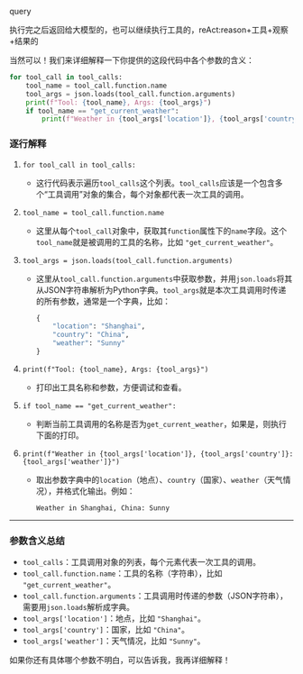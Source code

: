 query

执行完之后返回给大模型的，也可以继续执行工具的，reAct:reason+工具+观察+结果的

当然可以！我们来详细解释一下你提供的这段代码中各个参数的含义：

```python
for tool_call in tool_calls:
    tool_name = tool_call.function.name
    tool_args = json.loads(tool_call.function.arguments)
    print(f"Tool: {tool_name}, Args: {tool_args}")
    if tool_name == "get_current_weather":
        print(f"Weather in {tool_args['location']}, {tool_args['country']}: {tool_args['weather']}")
```

### 逐行解释

1. `for tool_call in tool_calls:`
   - 这行代码表示遍历`tool_calls`这个列表。`tool_calls`应该是一个包含多个“工具调用”对象的集合，每个对象都代表一次工具的调用。

2. `tool_name = tool_call.function.name`
   - 这里从每个`tool_call`对象中，获取其`function`属性下的`name`字段。这个`tool_name`就是被调用的工具的名称，比如 `"get_current_weather"`。

3. `tool_args = json.loads(tool_call.function.arguments)`
   - 这里从`tool_call.function.arguments`中获取参数，并用`json.loads`将其从JSON字符串解析为Python字典。`tool_args`就是本次工具调用时传递的所有参数，通常是一个字典，比如：
     ```python
     {
         "location": "Shanghai",
         "country": "China",
         "weather": "Sunny"
     }
     ```

4. `print(f"Tool: {tool_name}, Args: {tool_args}")`
   - 打印出工具名称和参数，方便调试和查看。

5. `if tool_name == "get_current_weather":`
   - 判断当前工具调用的名称是否为`get_current_weather`，如果是，则执行下面的打印。

6. `print(f"Weather in {tool_args['location']}, {tool_args['country']}: {tool_args['weather']}")`
   - 取出参数字典中的`location`（地点）、`country`（国家）、`weather`（天气情况），并格式化输出。例如：
     ```
     Weather in Shanghai, China: Sunny
     ```

---

### 参数含义总结

- `tool_calls`：工具调用对象的列表，每个元素代表一次工具的调用。
- `tool_call.function.name`：工具的名称（字符串），比如 `"get_current_weather"`。
- `tool_call.function.arguments`：工具调用时传递的参数（JSON字符串），需要用`json.loads`解析成字典。
- `tool_args['location']`：地点，比如 `"Shanghai"`。
- `tool_args['country']`：国家，比如 `"China"`。
- `tool_args['weather']`：天气情况，比如 `"Sunny"`。

如果你还有具体哪个参数不明白，可以告诉我，我再详细解释！

